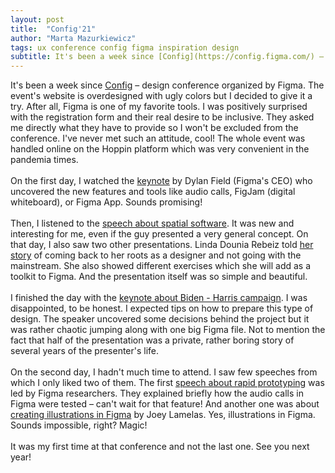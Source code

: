 ```yaml
---
layout: post
title:  "Config'21"
author: "Marta Mazurkiewicz"
tags: ux conference config figma inspiration design
subtitle: It's been a week since [Config](https://config.figma.com/) – design conference organized by Figma.
---
```


It's been a week since [Config](https://config.figma.com/) – design conference organized by Figma. The event's website is overdesigned with ugly colors but I decided to give it a try. After all, Figma is one of my favorite tools. I was positively surprised with the registration form and their real desire to be inclusive. They asked me directly what they have to provide so I won't be excluded from the conference. I've never met such an attitude, cool! The whole event was handled online on the Hoppin platform which was very convenient in the pandemia times.<br/>
<br/>
On the first day, I watched the [keynote](https://www.youtube.com/channel/UCQsVmhSa4X-G3lHlUtejzLA) by Dylan Field (Figma's CEO) who uncovered the new features and tools like audio calls, FigJam (digital whiteboard), or Figma App. Sounds promising!<br/>
<br/>
Then, I listened to the [speech about spatial software](https://config.figma.com/talks/exploring-spatial-software/). It was new and interesting for me, even if the guy presented a very general concept. On that day, I also saw two other presentations. Linda Dounia Rebeiz told [her story](https://config.figma.com/talks/even-by-design/) of coming back to her roots as a designer and not going with the mainstream. She also showed different exercises which she will add as a toolkit to Figma. And the presentation itself was so simple and beautiful.<br/>
<br/>
I finished the day with the [keynote about Biden - Harris campaign](https://config.figma.com/talks/designing-the-biden-harris-campaign/). I was disappointed, to be honest. I expected tips on how to prepare this type of design. The speaker uncovered some decisions behind the project but it was rather chaotic jumping along with one big Figma file. Not to mention the fact that half of the presentation was a private, rather boring story of several years of the presenter's life.<br/>
<br/>
On the second day, I hadn't much time to attend. I saw few speeches from which I only liked two of them. The first [speech about rapid prototyping](https://config.figma.com/talks/rapid-prototype-testing/) was led by Figma researchers. They explained briefly how the audio calls in Figma were tested – can't wait for that feature! And another one was about [creating illustrations in Figma](https://config.figma.com/talks/figm-illustrations/) by Joey Lamelas. Yes, illustrations in Figma. Sounds impossible, right? Magic!<br/>
<br/> 
It was my first time at that conference and not the last one. See you next year! 
